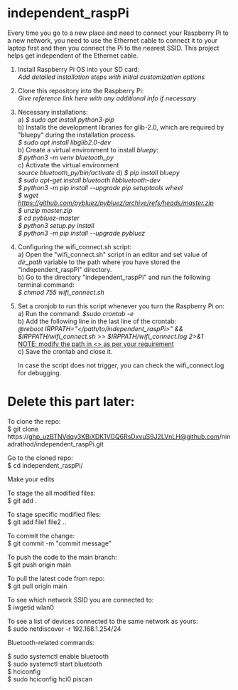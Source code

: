 # independent_raspPi

Every time you go to a new place and need to connect your Raspberry Pi to a new network, you need to use the Ethernet cable to connect it to your laptop first and then you connect the Pi to the nearest SSID.
This project helps get independent of the Ethernet cable.

1. Install Raspberry Pi OS into your SD card: <br />
   *Add detailed installation steps with initial customization options*
   
2. Clone this repository into the Raspberry Pi: <br />
   *Give reference link here with any additional info if necessary*

3. Necessary installations: <br />
   a) _$ sudo apt install python3-pip_ <br />
   b) Installs the development libraries for glib-2.0, which are required by "bluepy" during the installation process. <br />
      _$ sudo apt install libglib2.0-dev_ <br />
   b) Create a virtual environment to install _bluepy_: <br />
      _$ python3 -m venv bluetooth_py_ <br />
   c) Activate the virtual environment <br />
      _source bluetooth_py/bin/activate_
   d) _$ pip install bluepy_ <br />
      _$ sudo apt-get install bluetooth libbluetooth-dev_ <br />
      _$ python3 -m pip install --upgrade pip setuptools wheel_ <br />
      _$ wget https://github.com/pybluez/pybluez/archive/refs/heads/master.zip_ <br />
      _$ unzip master.zip_ <br />
      _$ cd pybluez-master_ <br />
      _$ python3 setup.py install_ <br />
      _$ python3 -m pip install --upgrade pybluez_ <br />
   
5. Configuring the wifi_connect.sh script: <br />
   a) Open the "wifi_connect.sh" script in an editor and set value of _dir_path_ variable to the path where you have stored the 
      "independent_raspPi" directory. <br />
   b) Go to the directory "independent_raspPi" and run the following terminal command: <br />
     *$ chmod 755 wifi_connect.sh* <br />

6. Set a cronjob to run this script whenever you turn the Raspberry Pi on: <br />
   a) Run the command: _$sudo crontab -e_ <br />
   b) Add the following line in the last line of the crontab: <br />
      _@reboot IRPPATH="</path/to/independent_raspPi>" && $IRPPATH/wifi_connect.sh >> $IRPPATH/wifi_connect.log 2>&1_ <br />
      <u>NOTE: modify the path in <> as per your requirement</u> <br />
   c) Save the crontab and close it. <br />

   In case the script does not trigger, you can check the wifi_connect.log for debugging. <br />
  
   
# Delete this part later:

To clone the repo:<br />
$ git clone https://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@github.com/ninadrathod/independent_raspPi.git

Go to the cloned repo:<br />
$ cd independent_raspPi/

Make your edits

To stage the all modified files: <br />
$ git add . 

To stage specific modified files:<br />
$ git add file1 file2 ..

To commit the change:<br />
$ git commit -m "commit message"

To push the code to the main branch:<br />
$ git push origin main

To pull the latest code from repo:<br />
$ git pull origin main

To see which network SSID you are connected to:<br />
$ iwgetid wlan0

To see a list of devices connected to the same network as yours:<br />
$ sudo netdiscover -r 192.168.1.254/24

Bluetooth-related commands: <br />

$ sudo systemctl enable bluetooth<br />
$ sudo systemctl start bluetooth<br />
$ hciconfig<br />
$ sudo hciconfig hci0 piscan<br />


